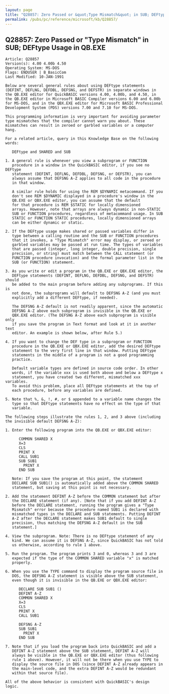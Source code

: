 ```yaml
---
layout: page
title: "Q28857: Zero Passed or &quot;Type Mismatch&quot; in SUB; DEFtype Usage in QB.EXE"
permalink: /pubs/pc/reference/microsoft/kb/Q28857/
---
```


## Q28857: Zero Passed or &quot;Type Mismatch&quot; in SUB; DEFtype Usage in QB.EXE

	Article: Q28857
	Version(s): 4.00 4.00b 4.50
	Operating System: MS-DOS
	Flags: ENDUSER | B_BasicCom
	Last Modified: 10-JAN-1991
	
	Below are several general rules about using DEFtype statements
	(DEFINT, DEFLNG, DEFDBL, DEFSNG, and DEFSTR) in separate windows in
	the QB.EXE editor for QuickBASIC versions 4.00, 4.00b, and 4.50, in
	the QB.EXE editor in Microsoft BASIC Compiler versions 6.00 and 6.00b
	for MS-DOS, and in the QBX.EXE editor for Microsoft BASIC Professional
	Development System (PDS) versions 7.00 and 7.10 for MS-DOS.
	
	This programming information is very important for avoiding parameter
	type mismatches that the compiler cannot warn you about. These
	mismatches can result in zeroed or garbled variables or a computer
	hang.
	
	For a related article, query in this Knowledge Base on the following
	words:
	
	   DEFtype and SHARED and SUB
	
	1. A general rule is whenever you view a subprogram or FUNCTION
	   procedure in a window in the QuickBASIC editor, if you see no DEFtype
	   statement (DEFINT, DEFLNG, DEFDBL, DEFSNG, or DEFSTR), you can
	   always assume that DEFSNG A-Z applies to all code in the procedure
	   in that window.
	
	   A similar rule holds for using the REM $DYNAMIC metacommand. If you
	   don't see REM $DYNAMIC displayed in a procedure's window in the
	   QB.EXE or QBX.EXE editor, you can assume that the default
	   for that procedure is REM $STATIC for locally dimensioned
	   arrays. However, note that arrays are always dynamic in non-STATIC
	   SUB or FUNCTION procedures, regardless of metacommand usage. In SUB
	   STATIC or FUNCTION STATIC procedures, locally dimensioned arrays
	   can be either dynamic or static.
	
	2. If the DEFtype usage makes shared or passed variables differ in
	   type between a calling routine and the SUB or FUNCTION procedures
	   that it invokes, a "Type Mismatch" error may display, or zeroed or
	   garbled variables may be passed at run time. The types of variables
	   that are passed (integer, long integer, double precision, single
	   precision, or string) must match between the CALL statement (or
	   FUNCTION procedure invocation) and the formal parameter list in the
	   SUB (or FUNCTION) statement.
	
	3. As you write or edit a program in the QB.EXE or QBX.EXE editor, the
	   DEFtype statements (DEFINT, DEFLNG, DEFDBL, DEFSNG, and DEFSTR) should
	   be added to the main program before adding any subprograms. If this is
	   not done, the subprograms will default to DEFSNG A-Z (and you must
	   explicitly add a different DEFtype, if needed).
	
	   The DEFSNG A-Z default is not readily apparent, since the automatic
	   DEFSNG A-Z above each subprogram is invisible in the QB.EXE or
	   QBX.EXE editor. (The DEFSNG A-Z above each subprogram is visible only
	   if you save the program in Text format and look at it in another text
	   editor. An example is shown below, after Rule 5.)
	
	4. If you want to change the DEF type in a subprogram or FUNCTION
	   procedure in the QB.EXE or QBX.EXE editor, add the desired DEFtype
	   statement to the very first line in that window. Putting DEFtype
	   statements in the middle of a program is not a good programming
	   practice.
	
	   Default variable types are defined in source code order. In other
	   words, if the variable xxx is used both above and below a DEFtype x
	   statement, you have created two different, mismatched xxx variables.
	   To avoid this problem, place all DEFtype statements at the top of
	   each procedure, before any variables are defined.
	
	5. Note that %, &, !, #, or $ appended to a variable name changes the
	   type so that DEFtype statements have no effect on the type of that
	   variable.
	
	The following steps illustrate the rules 1, 2, and 3 above (including
	the invisible default DEFSNG A-Z):
	
	1. Enter the following program into the QB.EXE or QBX.EXE editor:
	
	      COMMON SHARED X
	      X=3
	      CLS
	      PRINT X
	      CALL SUB1
	      SUB SUB1
	        PRINT X
	      END SUB
	
	   Note: If you save the program at this point, the statement
	   DECLARE SUB SUB1() is automatically added above the COMMON SHARED
	   statement, but saving at this point is not necessary.
	
	2. Add the statement DEFINT A-Z before the COMMON statement but after
	   the DECLARE statement (if any). [Note that if you add DEFINT A-Z
	   before the DECLARE statement, running the program gives a "Type
	   Mismatch" error because the procedure named SUB1 is declared with
	   mismatched types in the DECLARE and SUB statements. Putting DEFINT
	   A-Z after the DECLARE statement makes SUB1 default to single
	   precision, thus matching the DEFSNG A-Z default in the SUB
	   statement.]
	
	4. View the subprogram. Note: There is no DEFtype statement of any
	   kind. We can assume it is DEFSNG A-Z, since QuickBASIC has not told
	   us otherwise, according to rule 1 above.
	
	5. Run the program. The program prints 3 and 0, whereas 3 and 3 are
	   expected if the type of the COMMON SHARED variable "x" is matched
	   properly.
	
	6. When you use the TYPE command to display the program source file in
	   DOS, the DEFSNG A-Z statement is visible above the SUB statement,
	   even though it is invisible in the QB.EXE or QBX.EXE editor:
	
	      DECLARE SUB SUB1 ()
	      DEFINT A-Z
	      COMMON SHARED X
	      X=3
	      CLS
	      PRINT X
	      CALL SUB1
	
	      DEFSNG A-Z
	      SUB SUB1
	        PRINT X
	      END SUB
	
	7. Note that if you load the program back into QuickBASIC and add a
	   DEFINT A-Z statement above the SUB statement, DEFINT A-Z will
	   always be visible in the QB.EXE or QBX.EXE editor (thus following
	   rule 1 above). However, it will not be there when you use TYPE to
	   display the source file in DOS (since DEFINT A-Z already appears in
	   the main-level code, and the extra DEFINT A-Z would be redundant
	   within that source file).
	
	All of the above behavior is consistent with QuickBASIC's design
	logic.
